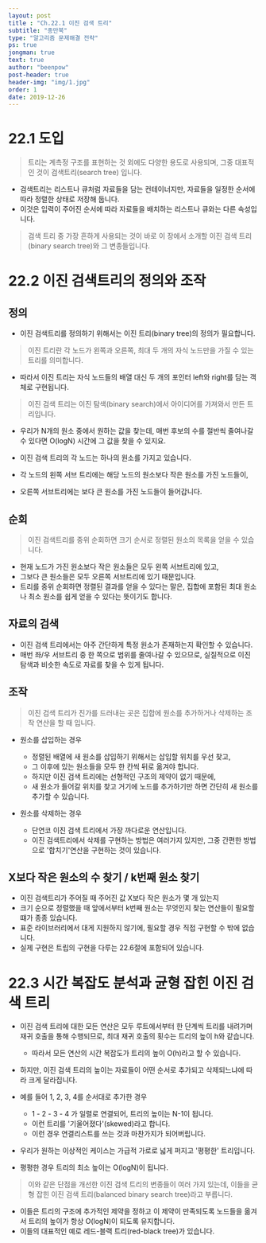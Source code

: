 ```yaml
---
layout: post
title : "Ch.22.1 이진 검색 트리"
subtitle: "종만북"
type: "알고리즘 문제해결 전략"
ps: true
jongman: true
text: true
author: "beenpow"
post-header: true
header-img: "img/1.jpg"
order: 1
date: 2019-12-26
---
```


# 22.1 도입

> 트리는 계측정 구조를 표현하는 것 외에도 다양한 용도로 사용되며, 그중 대표적인 것이 검색트리(search
> tree) 입니다.
- 검색트리는 리스트나 큐처럼 자료들을 담는 컨테이너지만, 자료들을 일정한 순서에 따라 정렬한 상태로
  저장해 둡니다.
- 이것은 입력이 주어진 순서에 따라 자료들을 배치하는 리스트나 큐와는 다른 속성입니다.


> 검색 트리 중 가장 흔하게 사용되는 것이 바로 이 장에서 소개할 이진 검색 트리(binary search tree)와
> 그 변종들입니다.


# 22.2 이진 검색트리의 정의와 조작

## 정의

- 이진 검색트리를 정의하기 위해서는 이진 트리(binary tree)의 정의가 필요합니다.

> 이진 트리란 각 노드가 왼쪽과 오른쪽, 최대 두 개의 자식 노드만을 가질 수 있는 트리를 의미합니다.
- 따라서 이진 트리는 자식 노드들의 배열 대신 두 개의 포인터 left와 right를 담는 객체로 구현됩니다.

> 이진 검색 트리는 이진 탐색(binary search)에서 아이디어를 가져와서 만든 트리입니다.
- 우리가 N개의 원소 중에서 원하는 값을 찾는데, 매번 후보의 수를 절반씩 줄여나갈 수 있다면 O(logN)
  시간에 그 값을 찾을 수 있지요.

- 이진 검색 트리의 각 노드는 하나의 원소를 가지고 있습니다.
- 각 노드의 왼쪽 서브 트리에는 해당 노드의 원소보다 작은 원소를 가진 노드들이,
- 오른쪽 서브트리에는 보다 큰 원소를 가진 노드들이 들어갑니다.

## 순회

> 이진 검색트리를 중위 순회하면 크기 순서로 정렬된 원소의 목록을 얻을 수 있습니다.
- 현재 노드가 가진 원소보다 작은 원소들은 모두 왼쪽 서브트리에 있고,
- 그보다 큰 원소들은 모두 오른쪽 서브트리에 있기 때문입니다.
- 트리를 중위 순회하면 정렬된 결과를 얻을 수 있다는 말은, 집합에 포함된 최대 원소나 최소
  원소를 쉽게 얻을 수 있다는 뜻이기도 합니다.

## 자료의 검색

- 이진 검색 트리에서는 아주 간단하게 특정 원소가 존재하는지 확인할 수 있습니다.
- 매번 좌/우 서브트리 중 한 쪽으로 범위를 줄여나갈 수 있으므로, 실질적으로 이진 탐색과 비슷한 속도로
  자료를 찾을 수 있게 됩니다.

## 조작

> 이진 검색 트리가 진가를 드러내는 곳은 집합에 원소를 추가하거나 삭제하는 조작 연산을 할 때 입니다.


- 원소를 삽입하는 경우
    - 정렬된 배열에 새 원소를 삽입하기 위해서는 삽입할 위치를 우선 찾고,
    - 그 이후에 있는 원소들을 모두 한 칸씩 뒤로 옮겨야 합니다.
    - 하지만 이진 검색 트리에는 선형적인 구조의 제약이 없기 때문에,
    - 새 원소가 들어갈 위치를 찾고 거기에 노드를 추가하기만 하면 간단히 새 원소를 추가할 수
      있습니다.

- 원소를 삭제하는 경우
    - 단연코 이진 검색 트리에서 가장 까다로운 연산입니다.
    - 이진 검색트리에서 삭제를 구현하는 방법은 여러가지 있지만, 그중 간편한 방법으로 '합치기'연산을
      구현하는 것이 있습니다.


## X보다 작은 원소의 수 찾기 / k번째 원소 찾기

- 이진 검색트리가 주어질 때 주어진 값 X보다 작은 원소가 몇 개 있는지
- 크기 순으로 정렬했을 때 앞에서부터 k번째 원소는 무엇인지 찾는 연산들이 필요할 떄가 종종 있습니다.
- 표준 라이브러리에서 대게 지원하지 않기에, 필요할 경우 직접 구현할 수 밖에 없습니다.
- 실제 구현은 트립의 구현을 다루는 22.6절에 포함되어 있습니다.

# 22.3 시간 복잡도 분석과 균형 잡힌 이진 검색 트리

- 이진 검색 트리에 대한 모든 연산은 모두 루트에서부터 한 단계씩 트리를 내려가며 재귀 호출을 통해
  수행되므로, 최대 재귀 호출의 횟수는 트리의 높이 h와 같습니다.
  - 따라서 모든 연산의 시간 복잡도가 트리의 높이 O(h)라고 할 수 있습니다.

- 하지만, 이진 검색 트리의 높이는 자료들이 어떤 순서로 추가되고 삭제되느냐에 따라 크게 달라집니다.
- 예를 들어 1, 2, 3, 4를 순서대로 추가한 경우
    - 1 - 2 - 3 - 4 가 일렬로 연결되어, 트리의 높이는 N-1이 됩니다.
    - 이런 트리를 '기울어졌다'(skewed)라고 합니다.
    - 이런 경우 연결리스트를 쓰는 것과 마찬가지가 되어버립니다.

- 우리가 원하는 이상적인 케이스는 가급적 가로로 넓게 퍼지고 '평평한' 트리입니다.
- 평평한 경우 트리의 최소 높이는 O(logN)이 됩니다.

> 이와 같은 단점을 개선한 이진 검색 트리의 변종들이 여러 가지 있는데, 이들을 균형 잡힌 이진 검색
> 트리(balanced binary search tree)라고 부릅니다.
- 이들은 트리의 구조에 추가적인 제약을 정하고 이 제약이 만족되도록 노드들을 옮겨서 트리의 높이가
  항상 O(logN)이 되도록 유지합니다.
- 이들의 대표적인 예로 레드-블랙 트리(red-black tree)가 있습니다.

